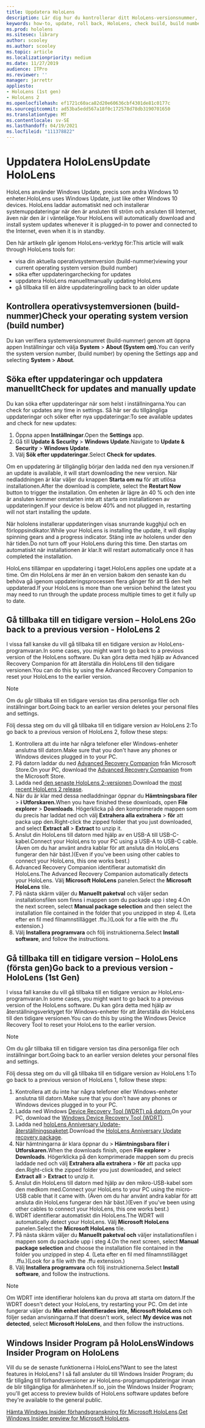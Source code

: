 ```yaml
---
title: Uppdatera HoloLens
description: Lär dig hur du kontrollerar ditt HoloLens-versionsnummer, håller dig uppdaterad med enhetsuppdateringar, går med i Insiders-programmet och återställningsuppdateringar.
keywords: how-to, update, roll back, HoloLens, check build, build number
ms.prod: hololens
ms.sitesec: library
author: scooley
ms.author: scooley
ms.topic: article
ms.localizationpriority: medium
ms.date: 11/27/2019
audience: ITPro
ms.reviewer: ''
manager: jarrettr
appliesto:
- HoloLens (1st gen)
- HoloLens 2
ms.openlocfilehash: ef1721c60aca82d20e60636cbf4301de81c0177c
ms.sourcegitcommit: ad53ba5edd567a18f0c172578d78db3190701650
ms.translationtype: MT
ms.contentlocale: sv-SE
ms.lasthandoff: 04/19/2021
ms.locfileid: "111378822"
---
```

# <a name="update-hololens"></a><span data-ttu-id="2b0f3-104">Uppdatera HoloLens</span><span class="sxs-lookup"><span data-stu-id="2b0f3-104">Update HoloLens</span></span>

<span data-ttu-id="2b0f3-105">HoloLens använder Windows Update, precis som andra Windows 10 enheter.</span><span class="sxs-lookup"><span data-stu-id="2b0f3-105">HoloLens uses Windows Update, just like other Windows 10 devices.</span></span> <span data-ttu-id="2b0f3-106">HoloLens laddar automatiskt ned och installerar systemuppdateringar när den är ansluten till ström och ansluten till Internet, även när den är i vänteläge.</span><span class="sxs-lookup"><span data-stu-id="2b0f3-106">Your HoloLens will automatically download and install system updates whenever it is plugged-in to power and connected to the Internet, even when it is in standby.</span></span>

<span data-ttu-id="2b0f3-107">Den här artikeln går igenom HoloLens-verktyg för:</span><span class="sxs-lookup"><span data-stu-id="2b0f3-107">This article will walk through HoloLens tools for:</span></span>

- <span data-ttu-id="2b0f3-108">visa din aktuella operativsystemversion (build-nummer)</span><span class="sxs-lookup"><span data-stu-id="2b0f3-108">viewing your current operating system version (build number)</span></span>
- <span data-ttu-id="2b0f3-109">söka efter uppdateringar</span><span class="sxs-lookup"><span data-stu-id="2b0f3-109">checking for updates</span></span>
- <span data-ttu-id="2b0f3-110">uppdatera HoloLens manuellt</span><span class="sxs-lookup"><span data-stu-id="2b0f3-110">manually updating HoloLens</span></span>
- <span data-ttu-id="2b0f3-111">gå tillbaka till en äldre uppdatering</span><span class="sxs-lookup"><span data-stu-id="2b0f3-111">rolling back to an older update</span></span>

## <a name="check-your-operating-system-version-build-number"></a><span data-ttu-id="2b0f3-112">Kontrollera operativsystemversionen (build-nummer)</span><span class="sxs-lookup"><span data-stu-id="2b0f3-112">Check your operating system version (build number)</span></span>

<span data-ttu-id="2b0f3-113">Du kan verifiera systemversionsnumret (build-nummer) genom att öppna appen Inställningar och välja **System**  >  **About (System om).**</span><span class="sxs-lookup"><span data-stu-id="2b0f3-113">You can verify the system version number, (build number) by opening the Settings app and selecting **System** > **About**.</span></span>

## <a name="check-for-updates-and-manually-update"></a><span data-ttu-id="2b0f3-114">Söka efter uppdateringar och uppdatera manuellt</span><span class="sxs-lookup"><span data-stu-id="2b0f3-114">Check for updates and manually update</span></span>

<span data-ttu-id="2b0f3-115">Du kan söka efter uppdateringar när som helst i inställningarna.</span><span class="sxs-lookup"><span data-stu-id="2b0f3-115">You can check for updates any time in settings.</span></span>  <span data-ttu-id="2b0f3-116">Så här ser du tillgängliga uppdateringar och söker efter nya uppdateringar:</span><span class="sxs-lookup"><span data-stu-id="2b0f3-116">To see available updates and check for new updates:</span></span>

1. <span data-ttu-id="2b0f3-117">Öppna appen **Inställningar**.</span><span class="sxs-lookup"><span data-stu-id="2b0f3-117">Open the **Settings** app.</span></span>
1. <span data-ttu-id="2b0f3-118">Gå till **Update & Security**  >  **Windows Update**.</span><span class="sxs-lookup"><span data-stu-id="2b0f3-118">Navigate to **Update & Security** > **Windows Update**.</span></span>
1. <span data-ttu-id="2b0f3-119">Välj **Sök efter uppdateringar**.</span><span class="sxs-lookup"><span data-stu-id="2b0f3-119">Select **Check for updates**.</span></span>

<span data-ttu-id="2b0f3-120">Om en uppdatering är tillgänglig börjar den ladda ned den nya versionen.</span><span class="sxs-lookup"><span data-stu-id="2b0f3-120">If an update is available, it will start downloading the new version.</span></span> <span data-ttu-id="2b0f3-121">När nedladdningen är klar väljer du knappen **Starta om nu** för att utlösa installationen.</span><span class="sxs-lookup"><span data-stu-id="2b0f3-121">After the download is complete, select the **Restart Now** button to trigger the installation.</span></span> <span data-ttu-id="2b0f3-122">Om enheten är lägre än 40 % och den inte är ansluten kommer omstarten inte att starta om installationen av uppdateringen.</span><span class="sxs-lookup"><span data-stu-id="2b0f3-122">If your device is below 40% and not plugged in, restarting will not start installing the update.</span></span>

<span data-ttu-id="2b0f3-123">När hololens installerar uppdateringen visas snurrande kugghjul och en förloppsindikator.</span><span class="sxs-lookup"><span data-stu-id="2b0f3-123">While your HoloLens is installing the update, it will display spinning gears and a progress indicator.</span></span> <span data-ttu-id="2b0f3-124">Stäng inte av hololens under den här tiden.</span><span class="sxs-lookup"><span data-stu-id="2b0f3-124">Do not turn off your HoloLens during this time.</span></span> <span data-ttu-id="2b0f3-125">Den startas om automatiskt när installationen är klar.</span><span class="sxs-lookup"><span data-stu-id="2b0f3-125">It will restart automatically once it has completed the installation.</span></span>

<span data-ttu-id="2b0f3-126">HoloLens tillämpar en uppdatering i taget.</span><span class="sxs-lookup"><span data-stu-id="2b0f3-126">HoloLens applies one update at a time.</span></span>  <span data-ttu-id="2b0f3-127">Om din HoloLens är mer än en version bakom den senaste kan du behöva gå igenom uppdateringsprocessen flera gånger för att få den helt uppdaterad.</span><span class="sxs-lookup"><span data-stu-id="2b0f3-127">If your HoloLens is more than one version behind the latest you may need to run through the update process multiple times to get it fully up to date.</span></span>

## <a name="go-back-to-a-previous-version---hololens-2"></a><span data-ttu-id="2b0f3-128">Gå tillbaka till en tidigare version – HoloLens 2</span><span class="sxs-lookup"><span data-stu-id="2b0f3-128">Go back to a previous version - HoloLens 2</span></span>

<span data-ttu-id="2b0f3-129">I vissa fall kanske du vill gå tillbaka till en tidigare version av HoloLens-programvaran.</span><span class="sxs-lookup"><span data-stu-id="2b0f3-129">In some cases, you might want to go back to a previous version of the HoloLens software.</span></span> <span data-ttu-id="2b0f3-130">Du kan göra detta med hjälp av Advanced Recovery Companion för att återställa din HoloLens till den tidigare versionen.</span><span class="sxs-lookup"><span data-stu-id="2b0f3-130">You can do this by using the Advanced Recovery Companion to reset your HoloLens to the earlier version.</span></span>

> [!NOTE]
> <span data-ttu-id="2b0f3-131">Om du går tillbaka till en tidigare version tas dina personliga filer och inställningar bort.</span><span class="sxs-lookup"><span data-stu-id="2b0f3-131">Going back to an earlier version deletes your personal files and settings.</span></span>

<span data-ttu-id="2b0f3-132">Följ dessa steg om du vill gå tillbaka till en tidigare version av HoloLens 2:</span><span class="sxs-lookup"><span data-stu-id="2b0f3-132">To go back to a previous version of HoloLens 2, follow these steps:</span></span>

1. <span data-ttu-id="2b0f3-133">Kontrollera att du inte har några telefoner eller Windows-enheter anslutna till datorn.</span><span class="sxs-lookup"><span data-stu-id="2b0f3-133">Make sure that you don't have any phones or Windows devices plugged in to your PC.</span></span>
1. <span data-ttu-id="2b0f3-134">På datorn laddar du ned [Advanced Recovery Companion](https://www.microsoft.com/p/advanced-recovery-companion/9p74z35sfrs8?activetab=pivot:overviewtab) från Microsoft Store.</span><span class="sxs-lookup"><span data-stu-id="2b0f3-134">On your PC, download the [Advanced Recovery Companion](https://www.microsoft.com/p/advanced-recovery-companion/9p74z35sfrs8?activetab=pivot:overviewtab) from the Microsoft Store.</span></span>
1. <span data-ttu-id="2b0f3-135">Ladda ned [den senaste HoloLens 2-versionen](https://aka.ms/hololens2download).</span><span class="sxs-lookup"><span data-stu-id="2b0f3-135">Download the [most recent HoloLens 2 release](https://aka.ms/hololens2download).</span></span>
1. <span data-ttu-id="2b0f3-136">När du är klar med dessa nedladdningar öppnar du **Hämtningsbara filer**  >  **i Utforskaren.**</span><span class="sxs-lookup"><span data-stu-id="2b0f3-136">When you have finished these downloads, open **File explorer** > **Downloads**.</span></span> <span data-ttu-id="2b0f3-137">Högerklicka på den komprimerade mappen som du precis har laddat ned och välj **Extrahera alla extrahera**  >  **för** att packa upp den.</span><span class="sxs-lookup"><span data-stu-id="2b0f3-137">Right-click the zipped folder that you just downloaded, and select **Extract all** > **Extract** to unzip it.</span></span>
1. <span data-ttu-id="2b0f3-138">Anslut din HoloLens till datorn med hjälp av en USB-A till USB-C-kabel.</span><span class="sxs-lookup"><span data-stu-id="2b0f3-138">Connect your HoloLens to your PC using a USB-A to USB-C cable.</span></span> <span data-ttu-id="2b0f3-139">(Även om du har använt andra kablar för att ansluta din HoloLens fungerar den här bäst.)</span><span class="sxs-lookup"><span data-stu-id="2b0f3-139">(Even if you've been using other cables to connect your HoloLens, this one works best.)</span></span>
1. <span data-ttu-id="2b0f3-140">Advanced Recovery Companion identifierar automatiskt din HoloLens.</span><span class="sxs-lookup"><span data-stu-id="2b0f3-140">The Advanced Recovery Companion automatically detects your HoloLens.</span></span> <span data-ttu-id="2b0f3-141">Välj **Microsoft HoloLens** panelen.</span><span class="sxs-lookup"><span data-stu-id="2b0f3-141">Select the **Microsoft HoloLens** tile.</span></span>
1. <span data-ttu-id="2b0f3-142">På nästa skärm väljer du **Manuellt paketval** och väljer sedan installationsfilen som finns i mappen som du packade upp i steg 4.</span><span class="sxs-lookup"><span data-stu-id="2b0f3-142">On the next screen, select **Manual package selection** and then select the installation file contained in the folder that you unzipped in step 4.</span></span> <span data-ttu-id="2b0f3-143">(Leta efter en fil med filnamnstillägget .ffu.)</span><span class="sxs-lookup"><span data-stu-id="2b0f3-143">(Look for a file with the .ffu extension.)</span></span>
1. <span data-ttu-id="2b0f3-144">Välj **Installera programvara** och följ instruktionerna.</span><span class="sxs-lookup"><span data-stu-id="2b0f3-144">Select **Install software**, and follow the instructions.</span></span>

## <a name="go-back-to-a-previous-version---hololens-1st-gen"></a><span data-ttu-id="2b0f3-145">Gå tillbaka till en tidigare version – HoloLens (första gen)</span><span class="sxs-lookup"><span data-stu-id="2b0f3-145">Go back to a previous version - HoloLens (1st Gen)</span></span>

<span data-ttu-id="2b0f3-146">I vissa fall kanske du vill gå tillbaka till en tidigare version av HoloLens-programvaran.</span><span class="sxs-lookup"><span data-stu-id="2b0f3-146">In some cases, you might want to go back to a previous version of the HoloLens software.</span></span> <span data-ttu-id="2b0f3-147">Du kan göra detta med hjälp av återställningsverktyget för Windows-enheter för att återställa din HoloLens till den tidigare versionen.</span><span class="sxs-lookup"><span data-stu-id="2b0f3-147">You can do this by using the Windows Device Recovery Tool to reset your HoloLens to the earlier version.</span></span>

> [!NOTE]
> <span data-ttu-id="2b0f3-148">Om du går tillbaka till en tidigare version tas dina personliga filer och inställningar bort.</span><span class="sxs-lookup"><span data-stu-id="2b0f3-148">Going back to an earlier version deletes your personal files and settings.</span></span>

<span data-ttu-id="2b0f3-149">Följ dessa steg om du vill gå tillbaka till en tidigare version av HoloLens 1:</span><span class="sxs-lookup"><span data-stu-id="2b0f3-149">To go back to a previous version of HoloLens 1, follow these steps:</span></span>

1. <span data-ttu-id="2b0f3-150">Kontrollera att du inte har några telefoner eller Windows-enheter anslutna till datorn.</span><span class="sxs-lookup"><span data-stu-id="2b0f3-150">Make sure that you don't have any phones or Windows devices plugged in to your PC.</span></span>
1. <span data-ttu-id="2b0f3-151">Ladda ned Windows [Device Recovery Tool (WDRT) på datorn.](https://support.microsoft.com/help/12379)</span><span class="sxs-lookup"><span data-stu-id="2b0f3-151">On your PC, download the [Windows Device Recovery Tool (WDRT)](https://support.microsoft.com/help/12379).</span></span>
1. <span data-ttu-id="2b0f3-152">Ladda ned [holoLens Anniversary Update-återställningspaketet](https://aka.ms/hololensrecovery).</span><span class="sxs-lookup"><span data-stu-id="2b0f3-152">Download the [HoloLens Anniversary Update recovery package](https://aka.ms/hololensrecovery).</span></span>
1. <span data-ttu-id="2b0f3-153">När hämtningarna är klara öppnar du  >  **Hämtningsbara filer i Utforskaren.**</span><span class="sxs-lookup"><span data-stu-id="2b0f3-153">When the downloads finish, open **File explorer** > **Downloads**.</span></span> <span data-ttu-id="2b0f3-154">Högerklicka på den komprimerade mappen som du precis laddade ned och välj **Extrahera alla extrahera**  >  **för** att packa upp den.</span><span class="sxs-lookup"><span data-stu-id="2b0f3-154">Right-click the zipped folder you just downloaded, and select **Extract all** > **Extract** to unzip it.</span></span>
1. <span data-ttu-id="2b0f3-155">Anslut din HoloLens till datorn med hjälp av den mikro-USB-kabel som den medkom med.</span><span class="sxs-lookup"><span data-stu-id="2b0f3-155">Connect your HoloLens to your PC using the micro-USB cable that it came with.</span></span> <span data-ttu-id="2b0f3-156">(Även om du har använt andra kablar för att ansluta din HoloLens fungerar den här bäst.)</span><span class="sxs-lookup"><span data-stu-id="2b0f3-156">(Even if you've been using other cables to connect your HoloLens, this one works best.)</span></span>
1. <span data-ttu-id="2b0f3-157">WDRT identifierar automatiskt din HoloLens.</span><span class="sxs-lookup"><span data-stu-id="2b0f3-157">The WDRT will automatically detect your HoloLens.</span></span> <span data-ttu-id="2b0f3-158">Välj **Microsoft HoloLens** panelen.</span><span class="sxs-lookup"><span data-stu-id="2b0f3-158">Select the **Microsoft HoloLens** tile.</span></span>
1. <span data-ttu-id="2b0f3-159">På nästa skärm väljer du **Manuellt paketval och** väljer installationsfilen i mappen som du packade upp i steg 4.</span><span class="sxs-lookup"><span data-stu-id="2b0f3-159">On the next screen, select **Manual package selection** and choose the installation file contained in the folder you unzipped in step 4.</span></span> <span data-ttu-id="2b0f3-160">(Leta efter en fil med filnamnstillägget .ffu.)</span><span class="sxs-lookup"><span data-stu-id="2b0f3-160">(Look for a file with the .ffu extension.)</span></span>
1. <span data-ttu-id="2b0f3-161">Välj **Installera programvara** och följ instruktionerna.</span><span class="sxs-lookup"><span data-stu-id="2b0f3-161">Select **Install software**, and follow the instructions.</span></span>

> [!NOTE]
> <span data-ttu-id="2b0f3-162">Om WDRT inte identifierar hololens kan du prova att starta om datorn.</span><span class="sxs-lookup"><span data-stu-id="2b0f3-162">If the WDRT doesn't detect your HoloLens, try restarting your PC.</span></span> <span data-ttu-id="2b0f3-163">Om det inte fungerar väljer du **Min enhet identifierades inte,** **Microsoft HoloLens** och följer sedan anvisningarna.</span><span class="sxs-lookup"><span data-stu-id="2b0f3-163">If that doesn't work, select **My device was not detected**, select **Microsoft HoloLens**, and then follow the instructions.</span></span>

## <a name="windows-insider-program-on-hololens"></a><span data-ttu-id="2b0f3-164">Windows Insider Program på HoloLens</span><span class="sxs-lookup"><span data-stu-id="2b0f3-164">Windows Insider Program on HoloLens</span></span>

<span data-ttu-id="2b0f3-165">Vill du se de senaste funktionerna i HoloLens?</span><span class="sxs-lookup"><span data-stu-id="2b0f3-165">Want to see the latest features in HoloLens?</span></span>  <span data-ttu-id="2b0f3-166">I så fall ansluter du till Windows Insider Program; du får tillgång till förhandsversioner av HoloLens-programuppdateringar innan de blir tillgängliga för allmänheten.</span><span class="sxs-lookup"><span data-stu-id="2b0f3-166">If so, join the Windows Insider Program; you'll get access to preview builds of HoloLens software updates before they're available to the general public.</span></span>

<span data-ttu-id="2b0f3-167">[Hämta Windows Insider förhandsgranskning för Microsoft HoloLens](hololens-insider.md).</span><span class="sxs-lookup"><span data-stu-id="2b0f3-167">[Get Windows Insider preview for Microsoft HoloLens](hololens-insider.md).</span></span>
